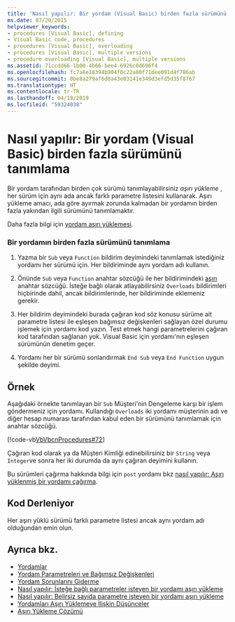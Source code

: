 ```yaml
---
title: 'Nasıl yapılır: Bir yordam (Visual Basic) birden fazla sürümünü tanımlama'
ms.date: 07/20/2015
helpviewer_keywords:
- procedures [Visual Basic], defining
- Visual Basic code, procedures
- procedures [Visual Basic], overloading
- procedures [Visual Basic], multiple versions
- procedure overloading [Visual Basic], multiple versions
ms.assetid: 71ccdd66-1b00-4b66-bee4-6926c0d696f4
ms.openlocfilehash: fc7a8e18394b904f0c22a80f71dee091d4f786ab
ms.sourcegitcommit: 0be8a279af6d8a43e03141e349d3efd5d35f8767
ms.translationtype: HT
ms.contentlocale: tr-TR
ms.lasthandoff: 04/18/2019
ms.locfileid: "59324038"
---
```

# <a name="how-to-define-multiple-versions-of-a-procedure-visual-basic"></a>Nasıl yapılır: Bir yordam (Visual Basic) birden fazla sürümünü tanımlama
Bir yordam tarafından birden çok sürümü tanımlayabilirsiniz *aşırı yükleme* , her sürüm için aynı ada ancak farklı parametre listesini kullanarak. Aşırı yükleme amacı, ada göre ayırmak zorunda kalmadan bir yordamın birden fazla yakından ilgili sürümünü tanımlamaktır.  
  
 Daha fazla bilgi için [yordam aşırı yüklemesi](./procedure-overloading.md).  
  
### <a name="to-define-multiple-versions-of-a-procedure"></a>Bir yordamın birden fazla sürümünü tanımlama  
  
1. Yazma bir `Sub` veya `Function` bildirim deyimindeki tanımlamak istediğiniz yordamı her sürümü için. Her bildiriminde aynı yordam adı kullanın.  
  
2. Önünde `Sub` veya `Function` anahtar sözcüğü ile her bildirimindeki [aşırı](../../../../visual-basic/language-reference/modifiers/overloads.md) anahtar sözcüğü. İsteğe bağlı olarak atlayabilirsiniz `Overloads` bildirimleri hiçbirinde dahil, ancak bildirimlerinde, her bildiriminde eklemeniz gerekir.  
  
3. Her bildirim deyimindeki burada çağıran kod söz konusu sürüme ait parametre listesi ile eşleşen bağımsız değişkenleri sağlayan özel durumu işlemek için yordamı kod yazın. Test etmek hangi parametrelerini çağıran kod tarafından sağlanan yok. Visual Basic için yordamı'nın eşleşen sürümünün denetim geçer.  
  
4. Yordamı her bir sürümü sonlandırmak `End Sub` veya `End Function` uygun şekilde deyimi.  
  
## <a name="example"></a>Örnek  
 Aşağıdaki örnekte tanımlayan bir `Sub` Müşteri'nin Dengeleme karşı bir işlem göndermeniz için yordamı. Kullandığı `Overloads` iki yordamı müşterinin adı ve diğer hesap numarası tarafından kabul eden bir sürümünü tanımlamak için anahtar sözcüğü.  
  
 [!code-vb[VbVbcnProcedures#72](~/samples/snippets/visualbasic/VS_Snippets_VBCSharp/VbVbcnProcedures/VB/Class1.vb#72)]  
  
 Çağıran kod olarak ya da Müşteri Kimliği edinebilirsiniz bir `String` veya `Integer`ve sonra her iki durumda da aynı çağıran deyimini kullanın.  
  
 Bu sürümleri çağırma hakkında bilgi için `post` yordamı bkz [nasıl yapılır: Aşırı yüklenmiş bir yordamı çağırma](./how-to-call-an-overloaded-procedure.md).  
  
## <a name="compiling-the-code"></a>Kod Derleniyor  
 Her aşırı yüklü sürümü farklı parametre listesi ancak aynı yordam adı olduğundan emin olun.  
  
## <a name="see-also"></a>Ayrıca bkz.

- [Yordamlar](./index.md)
- [Yordam Parametreleri ve Bağımsız Değişkenleri](./procedure-parameters-and-arguments.md)
- [Yordam Sorunlarını Giderme](./troubleshooting-procedures.md)
- [Nasıl yapılır: İsteğe bağlı parametreler isteyen bir yordamı aşırı yükleme](./how-to-overload-a-procedure-that-takes-optional-parameters.md)
- [Nasıl yapılır: Belirsiz sayıda parametre isteyen bir yordamı aşırı yükleme](./how-to-overload-a-procedure-that-takes-an-indefinite-number-of-parameters.md)
- [Yordamları Aşırı Yüklemeye İlişkin Düşünceler](./considerations-in-overloading-procedures.md)
- [Aşırı Yükleme Çözümü](./overload-resolution.md)
